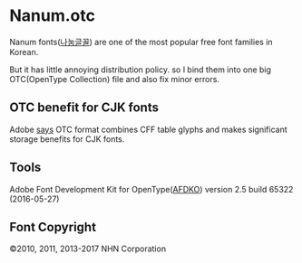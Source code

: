 Nanum.otc
=========

Nanum fonts([나눔글꼴](http://hangeul.naver.com/2017/nanum)) are one of the most popular free font families in Korean.

But it has little annoying distribution policy. so I bind them into one big OTC(OpenType Collection) file and also fix minor errors.

OTC benefit for CJK fonts
-------------------------

Adobe [says](https://blogs.adobe.com/CCJKType/2014/01/otc.html) OTC format combines CFF table glyphs and makes significant storage benefits for CJK fonts.

Tools
-----

Adobe Font Development Kit for OpenType([AFDKO](https://www.adobe.com/devnet/opentype/afdko.html)) version 2.5 build 65322 (2016-05-27)

Font Copyright
--------------

©2010, 2011, 2013-2017 NHN Corporation
